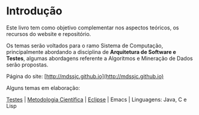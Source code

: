 # Introdução

Este livro tem como objetivo complementar nos aspectos teóricos, os recursos do website e repositório.

Os temas serão voltados para o ramo Sistema de Computação, principalmente abordando a disciplina de **Arquitetura de Software e Testes**, algumas abordagens referente a Algoritmos e Mineração de Dados serão propostas.

Página do site: [http://mdssjc.github.io](http://mdssjc.github.io)

Alguns temas em elaboração:

[Testes](testes/README.md) |
[Metodologia Científica](metodologia_cientifica/README.md) |
[Eclipse](eclipse/README.md) |
Emacs |
Linguagens: Java, C e Lisp